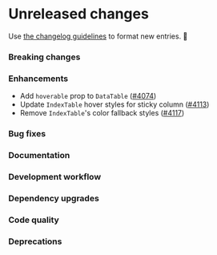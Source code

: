 # Unreleased changes

Use [the changelog guidelines](https://git.io/polaris-changelog-guidelines) to format new entries. 💜

### Breaking changes

### Enhancements

- Add `hoverable` prop to `DataTable` ([#4074](https://github.com/Shopify/polaris-react/pull/4074))
- Update `IndexTable` hover styles for sticky column ([#4113](https://github.com/Shopify/polaris-react/pull/4113))
- Remove `IndexTable`'s color fallback styles ([#4117](https://github.com/Shopify/polaris-react/pull/4117))

### Bug fixes

### Documentation

### Development workflow

### Dependency upgrades

### Code quality

### Deprecations
